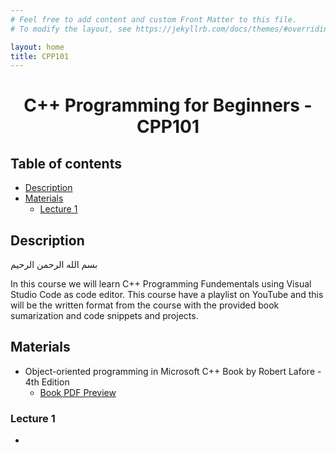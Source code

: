 ```yaml
---
# Feel free to add content and custom Front Matter to this file.
# To modify the layout, see https://jekyllrb.com/docs/themes/#overriding-theme-defaults

layout: home
title: CPP101
---
```

<h1 align="center"> C++ Programming for Beginners - CPP101 </h1>

<h2> Table of contents </h2>

- [Description](#description)
- [Materials](#materials)
  - [Lecture 1](#lecture-1)


## Description
بسم الله الرحمن الرحيم

In this course we will learn C++ Programming Fundementals using Visual Studio Code as code editor. This course have a playlist on YouTube and this will be the written format from the course with the provided book sumarization and code snippets and projects.

## Materials
- Object-oriented programming in Microsoft C++ Book by Robert Lafore - 4th Edition
  - [Book PDF Preview](https://zuhaib-shaikh.neocities.org/downloads/oop/OOP_book.pdf)


### Lecture 1
- 
